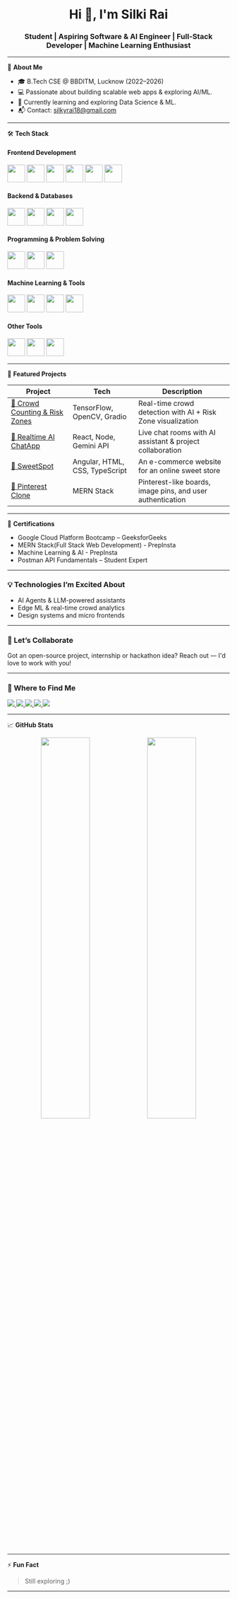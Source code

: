 <!-- GitHub Profile README: silkirai1812 -->

<h1 align="center">Hi 👋, I'm Silki Rai</h1>
<h3 align="center">Student | Aspiring Software & AI Engineer | Full-Stack Developer | Machine Learning Enthusiast 
</h3>

---

🌟 **About Me**

- 🎓 B.Tech CSE @ BBDITM, Lucknow (2022–2026)
- 💻 Passionate about building scalable web apps & exploring AI/ML.
- 🌱 Currently learning and exploring Data Science & ML.
- 📬 Contact: silkyrai18@gmail.com

---

🛠️ **Tech Stack**

<h4>Frontend Development</h4>
<p>
  <img src="https://cdn.jsdelivr.net/gh/devicons/devicon/icons/html5/html5-original.svg" width="40"/>
  <img src="https://cdn.jsdelivr.net/gh/devicons/devicon/icons/css3/css3-original.svg" width="40"/>
  <img src="https://cdn.jsdelivr.net/gh/devicons/devicon/icons/javascript/javascript-original.svg" width="40"/>
  <img src="https://cdn.jsdelivr.net/gh/devicons/devicon/icons/react/react-original.svg" width="40"/>
  <img src="https://cdn.jsdelivr.net/gh/devicons/devicon/icons/angularjs/angularjs-original.svg" width="40"/>
  <img src="https://cdn.jsdelivr.net/gh/devicons/devicon/icons/tailwindcss/tailwindcss-plain.svg" width="40"/>
</p>

<h4>Backend & Databases</h4>
<p>
  <img src="https://cdn.jsdelivr.net/gh/devicons/devicon/icons/nodejs/nodejs-original.svg" width="40"/>
  <img src="https://cdn.jsdelivr.net/gh/devicons/devicon/icons/express/express-original.svg" width="40"/>
  <img src="https://cdn.jsdelivr.net/gh/devicons/devicon/icons/mongodb/mongodb-original.svg" width="40"/>
  <img src="https://cdn.jsdelivr.net/gh/devicons/devicon/icons/mysql/mysql-original.svg" width="40"/>
</p>

<h4>Programming & Problem Solving</h4>
<p>
  <img src="https://cdn.jsdelivr.net/gh/devicons/devicon/icons/java/java-original.svg" width="40"/>
  <img src="https://cdn.jsdelivr.net/gh/devicons/devicon/icons/python/python-original.svg" width="40"/>
  <img src="https://cdn.jsdelivr.net/gh/devicons/devicon/icons/c/c-original.svg" width="40"/>
</p>

<h4>Machine Learning & Tools</h4>
<p>
  <img src="https://cdn.jsdelivr.net/gh/devicons/devicon/icons/tensorflow/tensorflow-original.svg" width="40"/>
  <img src="https://cdn.jsdelivr.net/gh/devicons/devicon/icons/pandas/pandas-original.svg" width="40"/>
  <img src="https://cdn.jsdelivr.net/gh/devicons/devicon/icons/numpy/numpy-original.svg" width="40"/>
  <img src="https://cdn.jsdelivr.net/gh/devicons/devicon/icons/opencv/opencv-original.svg" width="40"/>
</p>

<h4>Other Tools</h4>
<p>
  <img src="https://cdn.jsdelivr.net/gh/devicons/devicon/icons/git/git-original.svg" width="40"/>
  <img src="https://cdn.jsdelivr.net/gh/devicons/devicon/icons/github/github-original.svg" width="40"/>
  <img src="https://cdn.jsdelivr.net/gh/devicons/devicon/icons/googlecloud/googlecloud-original.svg" width="40"/>
</p>

---

🚀 **Featured Projects**

| Project | Tech | Description |
|--------|------|-------------|
| [🧠 Crowd Counting & Risk Zones](https://huggingface.co/spaces/silkirai/crowd-counting) | TensorFlow, OpenCV, Gradio | Real-time crowd detection with AI + Risk Zone visualization |
| [💬 Realtime AI ChatApp](https://github.com/silkirai1812/realtimeAIChatApp) | React, Node, Gemini API | Live chat rooms with AI assistant & project collaboration |
| [🎂 SweetSpot](https://github.com/silkirai1812/SweetSpot) | Angular, HTML, CSS, TypeScript | An e-commerce website for an online sweet store |
| [📌 Pinterest Clone](https://github.com/silkirai1812/PinterestClone) | MERN Stack | Pinterest-like boards, image pins, and user authentication |

---

📜 **Certifications**
- Google Cloud Platform Bootcamp – GeeksforGeeks
- MERN Stack(Full Stack Web Development) - PrepInsta
- Machine Learning & AI - PrepInsta
- Postman API Fundamentals – Student Expert

---

### 💡 Technologies I’m Excited About
- AI Agents & LLM-powered assistants
- Edge ML & real-time crowd analytics
- Design systems and micro frontends

___

### 🤝 Let’s Collaborate
Got an open-source project, internship or hackathon idea?
Reach out — I'd love to work with you!

___


### 📡 Where to Find Me

<p align="left">
  <a href="https://www.linkedin.com/in/silki-rai" target="_blank">
    <img src="https://img.shields.io/badge/LinkedIn-0A66C2?style=for-the-badge&logo=linkedin&logoColor=white" />
  </a>
  <a href="mailto:silkyrai18@gmail.com" target="_blank">
    <img src="https://img.shields.io/badge/Gmail-D14836?style=for-the-badge&logo=gmail&logoColor=white" />
  </a>
  <a href="https://discord.com/users/silkirai" target="_blank">
    <img src="https://img.shields.io/badge/Discord-5865F2?style=for-the-badge&logo=discord&logoColor=white" />
  </a>
  <a href="https://github.com/silkirai1812" target="_blank">
    <img src="https://img.shields.io/badge/GitHub-181717?style=for-the-badge&logo=github&logoColor=white" />
  </a>
  <a href="https://leetcode.com/u/silkii18/" target="_blank">
    <img src="https://img.shields.io/badge/LeetCode-FFA116?style=for-the-badge&logo=leetcode&logoColor=white" />
  </a>
</p>


---

📈 **GitHub Stats**

<p align="center">
  <img src="https://github-readme-stats.vercel.app/api?username=silkirai1812&show_icons=true&theme=tokyonight" width="47%" />
  <img src="https://github-readme-streak-stats.herokuapp.com?user=silkirai1812&theme=tokyonight" width="47%" />
</p>

---

⚡ **Fun Fact**  
> Still exploring ;)

---
